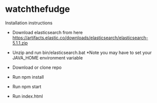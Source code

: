 # watchthefudge

Installation instructions

- Download elasticsearch from here https://artifacts.elastic.co/downloads/elasticsearch/elasticsearch-5.1.1.zip
- Unzip and run bin/elasticsearch.bat
*Note you may have to set your JAVA_HOME environment variable

- Download or clone repo
- Run npm install
- Run npm start
- Run index.html
